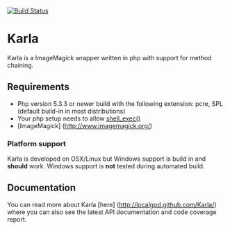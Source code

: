 [![Build Status](https://secure.travis-ci.org/localgod/Karla.png?branch=master)](http://travis-ci.org/localgod/Karla)

# Karla

Karla is a ImageMagick wrapper written in php with support for method chaining. 

## Requirements

 * Php version 5.3.3 or newer build with the following extension: pcre, SPL (default build-in in most distributions)
 * Your php setup needs to allow [shell_exec()](http://php.net/manual/en/function.shell-exec.php)
 * [ImageMagick] (http://www.imagemagick.org/)
 
### Platform support

Karla is developed on OSX/Linux but Windows support is build in and **should** work. 
Windows support is **not** tested during automated build. 

## Documentation

You can read more about Karla [here] (http://localgod.github.com/Karla/) where you can also see the latest API documentation and code coverage report.